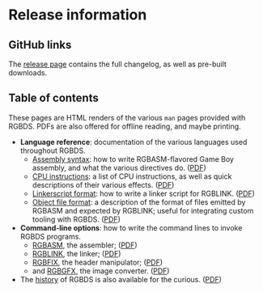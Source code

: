 
# Release information

## GitHub links

The [release page](https://github.com/gbdev/rgbds/releases/v0.4.1) contains the full changelog, as well as pre-built downloads.

## Table of contents

These pages are HTML renders of the various `man` pages provided with RGBDS.
PDFs are also offered for offline reading, and maybe printing.

- **Language reference**: documentation of the various languages used throughout RGBDS.
  - [Assembly syntax](./rgbasm.5.md): how to write RGBASM-flavored Game Boy assembly, and what the various directives do. ([PDF](./rgbasm.5.pdf))
  - [CPU instructions](./gbz80.7.md): a list of CPU instructions, as well as quick descriptions of their various effects. ([PDF](./gbz80.7.pdf))
  - [Linkerscript format](./rgblink.5.md): how to write a linker script for RGBLINK. ([PDF](./rgblink.5.pdf))
  - [Object file format](./rgbds.5.md): a description of the format of files emitted by RGBASM and expected by RGBLINK; useful for integrating custom tooling with RGBDS. ([PDF](./rgbds.5.pdf))
- **Command-line options**: how to write the command lines to invoke RGBDS programs.
  - [RGBASM](./rgbasm.1.md), the assembler; ([PDF](./rgbasm.1.pdf))
  - [RGBLINK](./rgblink.1.md), the linker; ([PDF](./rgblink.1.pdf))
  - [RGBFIX](./rgbfix.1.md), the header manipulator; ([PDF](./rgbfix.1.pdf))
  - and [RGBGFX](./rgbgfx.1.md), the image converter. ([PDF](./rgbgfx.1.pdf))
- The [history](./rgbds.7.md) of RGBDS is also available for the curious. ([PDF](./rgbds.7.pdf))
